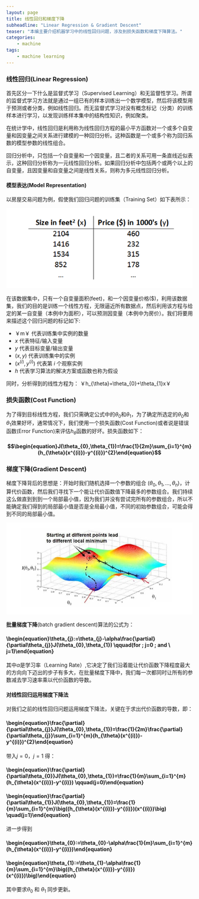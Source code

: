 ```yaml
---
layout: page
title: 线性回归和梯度下降
subheadline: "Linear Regression & Gradient Descent"
teaser: "本编主要介绍机器学习中的线性回归问题，涉及到损失函数和梯度下降算法。"
categories:
    - machine
tags:
    - machine learning
---
```


### 线性回归(Linear Regression)

首先区分一下什么是监督式学习（Supervised Learning）和无监督性学习。所谓的监督式学习方法就是通过一组已有的样本训练出一个数学模型，然后将该模型用于预测或者分类，例如线性回归。而无监督式学习对没有概念标记（分类）的训练样本进行学习，以发现训练样本集中的结构性知识，例如聚类。

在统计学中，线性回归是利用称为线性回归方程的最小平方函数对一个或多个自变量和因变量之间关系进行建模的一种回归分析。这种函数是一个或多个称为回归系数的模型参数的线性组合。

回归分析中，只包括一个自变量和一个因变量，且二者的关系可用一条直线近似表示，这种回归分析称为一元线性回归分析。如果回归分析中包括两个或两个以上的自变量，且因变量和自变量之间是线性关系，则称为多元线性回归分析。

#### 模型表达(Model Representation)
以房屋交易问题为例，假使我们回归问题的训练集（Training Set）如下表所示：

![linear1](/images/linear1.png)

在该数据集中，只有一个自变量面积(feet)，和一个因变量价格($)，利用该数据集，我们的目的是训练一个线性方程，无限逼近所有数据点，然后利用该方程与给定的某一自变量（本例中为面积），可以预测因变量（本例中为房价）。我们将要用来描述这个回归问题的标记如下:
* ￥m￥ 代表训练集中实例的数量
* $x$ 代表特征/输入变量
* $y$ 代表目标变量/输出变量
* $(x,y)$ 代表训练集中的实例
* $(x^{(i)},y^{(i)})$ 代表第 $i$ 个观察实例
* $h$ 代表学习算法的解决方案或函数也称为假设

同时，分析得到的线性方程为：
￥h_{\theta}=\theta_{0}+\theta_{1}x￥

### 损失函数(Cost Function)

为了得到目标线性方程，我们只需确定公式中的$\theta_{0}$和$\theta_{1}$，为了确定所选定的$\theta_{0}$和$\theta_{1}$效果好坏，通常情况下，我们使用一个损失函数(Cost Function)或者说是错误函数(Error Function)来评估$h_{\theta}$函数的好坏。损失函数如下：
#### $$\begin{equation}J(\theta_{0},\theta_{1})=\frac{1}{2m}\sum_{i=1}^{m}(h_{\theta}(x^{(i)})-y^{(i)})^{2}\end{equation}$$

### 梯度下降(Gradient Descent)
梯度下降背后的思想是：开始时我们随机选择一个参数的组合 $(\theta_{0},\theta_{1},...,\theta_{n})$，计算代价函数，然后我们寻找下一个能让代价函数值下降最多的参数组合。我们持续这么做直到到到一个局部最小值，因为我们并没有尝试完所有的参数组合，所以不能确定我们得到的局部最小值是否是全局最小值，不同的初始参数组合，可能会得到不同的局部最小值。

![linear3](/images/linear3.png)

__批量梯度下降__(batch gradient descent)算法的公式为：
#### \begin{equation}\theta_{j}:=\theta_{j}-\alpha\frac{\partial}{\partial\theta_{j}}J(\theta_{0},\theta_{1}) \qquad(for \; j=0 \; and \ j=1)\end{equation}
其中$\alpha$是学习率（Learning Rate）,它决定了我们沿着能让代价函数下降程度最大的方向向下迈出的步子有多大，在批量梯度下降中，我们每一次都同时让所有的参数减去学习速率乘以代价函数的导数。

#### __对线性回归运用梯度下降法__
对我们之前的线性回归问题运用梯度下降法，关键在于求出代价函数的导数，即：

#### \begin{equation}\frac{\partial}{\partial\theta_{j}}J(\theta_{0},\theta_{1})=\frac{1}{2m}\frac{\partial}{\partial\theta_{j}}\sum_{i=1}^{m}(h_{\theta}(x^{(i)})-y^{(i)})^{2}\end{equation}

带入$j=0$，$j=1$ 得：

#### \begin{equation}\frac{\partial}{\partial\theta_{0}}J(\theta_{0},\theta_{1})=\frac{1}{m}\sum_{i=1}^{m}(h_{\theta}(x^{(i)})-y^{(i)}) \qquad(j=0)\end{equation}

#### \begin{equation}\frac{\partial}{\partial\theta_{1}}J(\theta_{0},\theta_{1})=\frac{1}{m}\sum_{i=1}^{m}\big((h_{\theta}(x^{(i)})-y^{(i)})(x^{(i)})\big) \quad(j=1)\end{equation}

进一步得到

#### \begin{equation}\theta_{0}:=\theta_{0}-\alpha\frac{1}{m}\sum_{i=1}^{m}(h_{\theta}(x^{(i)})-y^{(i)})\end{equation}

#### \begin{equation}\theta_{1}:=\theta_{1}-\alpha\frac{1}{m}\sum_{i=1}^{m}\big((h_{\theta}(x^{(i)})-y^{(i)})(x^{(i)})\big)\end{equation}

其中要求$\theta_{0}$ 和 $\theta_{1}$ 同步更新。